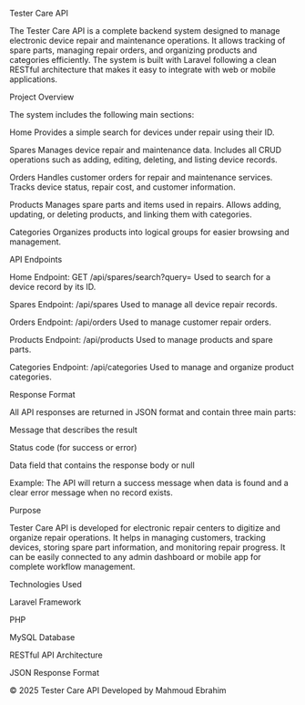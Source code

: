 Tester Care API

The Tester Care API is a complete backend system designed to manage electronic device repair and maintenance operations.
It allows tracking of spare parts, managing repair orders, and organizing products and categories efficiently.
The system is built with Laravel following a clean RESTful architecture that makes it easy to integrate with web or mobile applications.

Project Overview

The system includes the following main sections:

Home
Provides a simple search for devices under repair using their ID.

Spares
Manages device repair and maintenance data.
Includes all CRUD operations such as adding, editing, deleting, and listing device records.

Orders
Handles customer orders for repair and maintenance services.
Tracks device status, repair cost, and customer information.

Products
Manages spare parts and items used in repairs.
Allows adding, updating, or deleting products, and linking them with categories.

Categories
Organizes products into logical groups for easier browsing and management.

API Endpoints

Home Endpoint:
GET /api/spares/search?query=
Used to search for a device record by its ID.

Spares Endpoint:
/api/spares
Used to manage all device repair records.

Orders Endpoint:
/api/orders
Used to manage customer repair orders.

Products Endpoint:
/api/products
Used to manage products and spare parts.

Categories Endpoint:
/api/categories
Used to manage and organize product categories.

Response Format

All API responses are returned in JSON format and contain three main parts:

Message that describes the result

Status code (for success or error)

Data field that contains the response body or null

Example:
The API will return a success message when data is found and a clear error message when no record exists.

Purpose

Tester Care API is developed for electronic repair centers to digitize and organize repair operations.
It helps in managing customers, tracking devices, storing spare part information, and monitoring repair progress.
It can be easily connected to any admin dashboard or mobile app for complete workflow management.

Technologies Used

Laravel Framework

PHP

MySQL Database

RESTful API Architecture

JSON Response Format

© 2025 Tester Care API
Developed by Mahmoud Ebrahim
